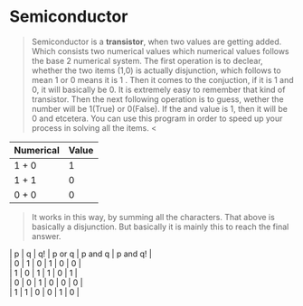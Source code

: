 # Semiconductor
> Semiconductor is a **transistor**, when two values are getting added. Which consists two
      numerical values which numerical values follows the base 2 numerical
      system. The first operation is to declear, whether the two items (1,0)
      is actually disjunction, which follows to mean 1 or 0 means it is 1
      . Then it comes to the conjuction, if it is 1 and 0, it will basically
      be 0. It is extremely easy to remember that kind of transistor. Then
      the next following operation is to guess, wether the number will be
      1(True) or 0(False). If the and value is 1, then it will be 0 and
      etcetera. You can use this program in order to speed up your process
      in solving all the items.
<

| Numerical | Value |
| --------- | ----- |
| 1 + 0     |  1    |
| 1 + 1     |  0    |
| 0 + 0     |  0    |
> It works in this way, by summing all the characters. That above is basically a disjunction.
  But basically it is mainly this to reach the final answer.
>
  | p | q | q! | p or q | p and q | p and q! |
  <br>
  | 0 | 1 | 0  |   1    |    0    |    0     |
  <br>
  | 1 | 0 | 1  |   1    |    0    |    1     |
  <br>
  | 0 | 0 | 1  |   0    |    0    |    0     |
  <br>
  | 1 | 1 | 0  |   0    |    1    |    0     |
